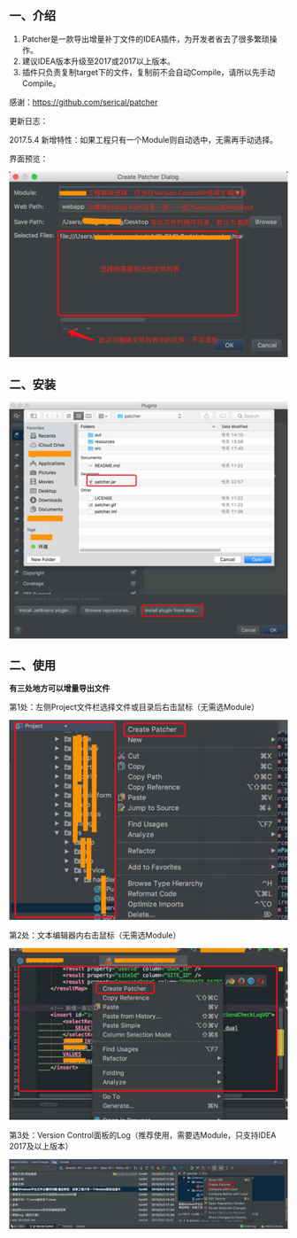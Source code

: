 ## 一、介绍

1. Patcher是一款导出增量补丁文件的IDEA插件，为开发者省去了很多繁琐操作。
2. 建议IDEA版本升级至2017或2017以上版本。
3. 插件只负责复制target下的文件，复制前不会自动Compile，请所以先手动Compile。



感谢：https://github.com/serical/patcher



更新日志：

2017.5.4 新增特性：如果工程只有一个Module则自动选中，无需再手动选择。



界面预览：

![img](doc/1.png)

## 二、安装

![img](doc/2.png)

## 二、使用

**有三处地方可以增量导出文件**

第1处：左侧Project文件栏选择文件或目录后右击鼠标（无需选Module）

![img](doc/3.png)

第2处：文本编辑器内右击鼠标（无需选Module）

![img](doc/4.png)

第3处：Version Control面板的Log（推荐使用，需要选Module，只支持IDEA 2017及以上版本）

![img](doc/5.png)